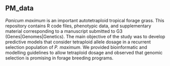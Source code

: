 ## PM_data

*Panicum maximum* is an important autotetraploid tropical forage grass. This repository contains R code files, phenotypic data, and supplementary material corresponding to a manuscript submitted to G3 (Genes|Genomes|Genetics). The main objective of the study was to develop predictive models that consider tetraploid allele dosage in a recurrent selection population of *P. maximum*. We provided bioinformatic and modelling guidelines to allow tetraploid dosage and observed that genomic selection is promising in forage breeding programs.
